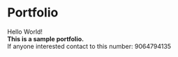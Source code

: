 # Portfolio
Hello World!<br>
<b>This is a sample portfolio.</b><br>
If anyone interested contact to this number: 9064794135
